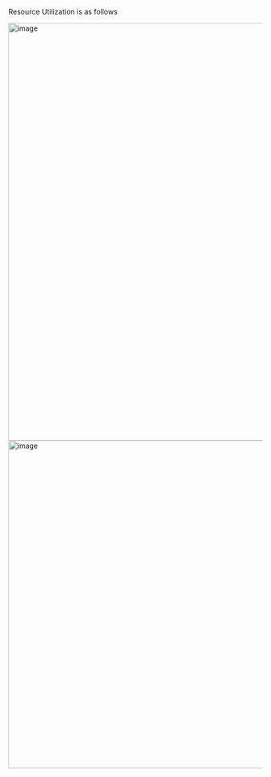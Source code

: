 Resource Utilization is as follows


<img width="1906" height="826" alt="image" src="https://github.com/user-attachments/assets/079cdabd-f5fc-49b1-a367-a7a567999f87" />

<img width="1919" height="649" alt="image" src="https://github.com/user-attachments/assets/22694ad4-9bca-4b27-835c-908b5e86618a" />

